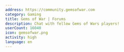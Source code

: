 ```yaml
---
address: https://community.gemsofwar.com
category: Gaming
title: Gems of War | Forums
description: Chat with fellow Gems of Wars players!
userCount: 16040
icon: gemsofwar.png
activity: high
language: en
---
```

